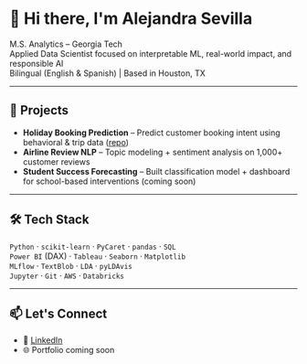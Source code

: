 
# 👋 Hi there, I'm Alejandra Sevilla

M.S. Analytics – Georgia Tech  
Applied Data Scientist focused on interpretable ML, real-world impact, and responsible AI  
Bilingual (English & Spanish) | Based in Houston, TX

---

## 💼 Projects

- **Holiday Booking Prediction** – Predict customer booking intent using behavioral & trip data ([repo](https://github.com/alejandrasevilla/ba-data-simulation))
- **Airline Review NLP** – Topic modeling + sentiment analysis on 1,000+ customer reviews
- **Student Success Forecasting** – Built classification model + dashboard for school-based interventions (coming soon)

---

## 🛠️ Tech Stack

`Python` · `scikit-learn` · `PyCaret` · `pandas` · `SQL`  
`Power BI` (DAX) · `Tableau` · `Seaborn` · `Matplotlib`  
`MLflow` · `TextBlob` · `LDA` · `pyLDAvis`  
`Jupyter` · `Git` · `AWS` · `Databricks`

---

## 📫 Let's Connect

- 🔗 [LinkedIn](https://www.linkedin.com/in/alejandra-sevilla-m)
- 🌐 Portfolio coming soon
